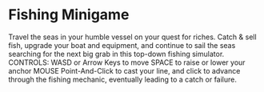 # Fishing Minigame
Travel the seas in your humble vessel on your quest for riches. Catch & sell fish, upgrade your boat and equipment, and continue to sail the seas searching for the next big grab in this top-down fishing simulator.
CONTROLS:
WASD or Arrow Keys to move
SPACE to raise or lower your anchor
MOUSE Point-And-Click to cast your line, and click to advance through the fishing mechanic, eventually leading to a catch or failure.
